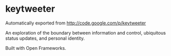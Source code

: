 # keytweeter
Automatically exported from http://code.google.com/p/keytweeter

An exploration of the boundary between information and control, ubiquitous status updates, and personal identity.

Built with Open Frameworks.
